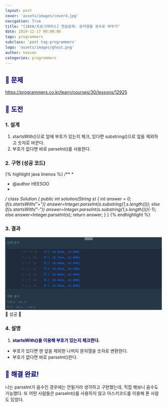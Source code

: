 ```yaml
---
layout: post
cover: 'assets/images/cover4.jpg'
navigation: True
title: "[JAVA/프로그래머스] 연습문제: 문자열을 정수로 바꾸기"
date: 2019-12-17 00:00:00
tags: programmers
subclass: 'post tag-programmers'
logo: 'assets/images/ghost.png'
author: heesoo
categories: programmers
---
```

## <span style="color:navy">👀 문제</span>
<https://programmers.co.kr/learn/courses/30/lessons/12925>

## <span style="color:navy">👊 도전</span>

### 1. 설계
1. startsWith()으로 앞에 부호가 있는지 체크, 있다면 substring()으로 앞을 제외하고 숫자로 바꾼다.
2. 부호가 없다면 바로 parseInt()를 사용한다.

### 2. 구현 (성공 코드)
{% highlight java linenos %}
/**
 *
 * @author HEESOO
 *
 */
 class Solution {
  public int solution(String s) {
      int answer = 0;
      if(s.startsWith("+"))
        answer=Integer.parseInt(s.substring(1,s.length()));
      else if(s.startsWith("-"))
        answer=Integer.parseInt(s.substring(1,s.length()))*(-1);
      else
        answer=Integer.parseInt(s);
      return answer;
  }
}
 {% endhighlight %}

### 3. 결과
![실행결과](./assets/images/191217_5.PNG)
🤟 성공 🤟

### 4. 설명
1. **<span style="color:navy">startsWith()을 이용해 부호가 있는지 체크한다.</span>**
- 부호가 있다면 맨 앞을 제외한 나머지 문자열을 숫자로 변환한다.
- 부호가 없다면 바로 parseInt()한다.

## <span style="color:navy">👏 해결 완료!</span>
나는 parseInt가 음수인 경우에는 안될거라 생각하고 구현했는데, 직접 해보니 음수도 가능했다. 또 어떤 사람들은 parseInt()를 사용하지 않고 아스키코드를 이용해 푼 사람도 있었다.
